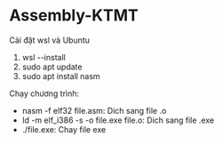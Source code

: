 # Assembly-KTMT

Cài đặt wsl và Ubuntu

1. wsl --install
2. sudo apt update
3. sudo apt install nasm

Chạy chương trình:
- nasm -f elf32 file.asm: Dich sang file .o
- ld -m elf_i386 -s -o file.exe file.o: Dich sang file .exe
- ./file.exe: Chay file exe